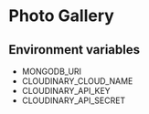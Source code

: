 # Photo Gallery

## Environment variables
* MONGODB_URI
* CLOUDINARY_CLOUD_NAME
* CLOUDINARY_API_KEY
* CLOUDINARY_API_SECRET

